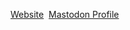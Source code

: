 
<a href="https://diagprov.ch" rel="me">Website</a>&nbsp;
<a href="https://mathstodon.xyz/@diagprov" rel="me">Mastodon Profile</a>
